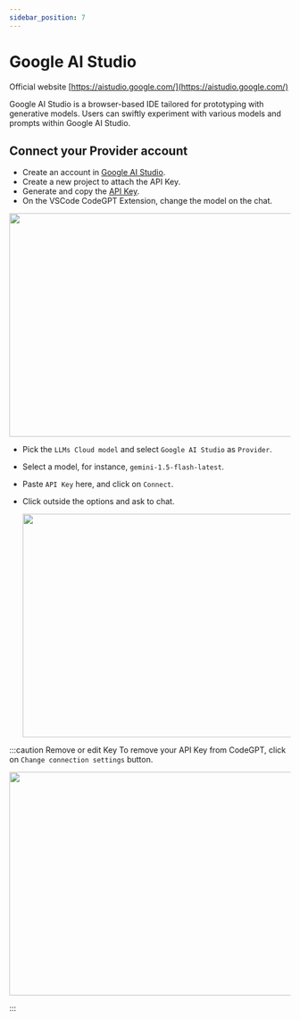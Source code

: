 ```yaml
---
sidebar_position: 7
---
```


# Google AI Studio

Official website [https://aistudio.google.com/](https://aistudio.google.com/)

Google AI Studio is a browser-based IDE tailored for prototyping with generative models. Users can swiftly experiment with various models and prompts within Google AI Studio.

## Connect your Provider account
- Create an account in [Google AI Studio](https://aistudio.google.com/app/prompts/new_chat).
- Create a new project to attach the API Key.
- Generate and copy the [API Key](https://aistudio.google.com/app/apikey).
- On the VSCode CodeGPT Extension, change the model on the chat.

<p align="center"><img width="550" height="400" src="https://github.com/user-attachments/assets/654fde38-2dac-453c-9769-830a70086504"/></p>


- Pick the `LLMs Cloud model` and select `Google AI Studio` as `Provider`.
- Select a model, for instance, `gemini-1.5-flash-latest`.
- Paste `API Key` here, and click on `Connect`.
- Click outside the options and ask to chat.

  <p align="center"><img width="550" height="400" src="https://github.com/user-attachments/assets/baa3ce4b-7675-4efe-b2a8-d65c40e99537"/></p>

:::caution Remove or edit Key
To remove your API Key from CodeGPT, click on `Change connection settings` button.
 <p align="center"><img width="550" height="400" src="https://github.com/user-attachments/assets/f3f77803-d725-4dd1-a642-1c0843cf3b2e"/></p>
:::

